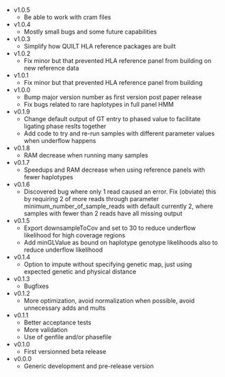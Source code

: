 * v1.0.5
	* Be able to work with cram files
* v1.0.4
	* Mostly small bugs and some future capabilities
* v1.0.3
	* Simplify how QUILT HLA reference packages are built
* v1.0.2
	* Fix minor but that prevented HLA reference panel from building on new reference data
* v1.0.1
	* Fix minor but that prevented HLA reference panel from building
* v1.0.0
	* Bump major version number as first version post paper release
	* Fix bugs related to rare haplotypes in full panel HMM
* v0.1.9
	* Change default output of GT entry to phased value to facilitate ligating phase reslts together
	* Add code to try and re-run samples with different parameter values when underflow happens
* v0.1.8
	* RAM decrease when running many samples
* v0.1.7
	* Speedups and RAM decrease when using reference panels with fewer haplotypes
* v0.1.6
	* Discovered bug where only 1 read caused an error. Fix (obviate) this by requiring 2 of more reads through parameter minimum_number_of_sample_reads with default currently 2, where samples with fewer than 2 reads have all missing output
* v0.1.5
	* Export downsampleToCov and set to 30 to reduce underflow likelihood for high coverage regions
	* Add minGLValue as bound on haplotype genotype likelihoods also to reduce underflow likelihood
* v0.1.4
	* Option to impute without specifying genetic map, just using expected genetic and physical distance
* v0.1.3
	* Bugfixes
* v0.1.2
	* More optimization, avoid normalization when possible, avoid unnecessary adds and mults
* v0.1.1
	* Better acceptance tests
	* More validation
	* Use of genfile and/or phasefile
* v0.1.0
	* First versionned beta release
* v0.0.0
	* Generic development and pre-release version
